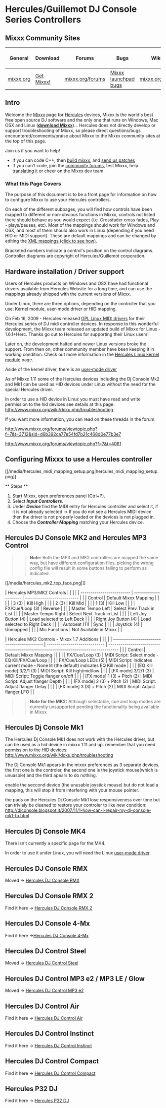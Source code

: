 # Hercules/Guillemot DJ Console Series Controllers

## Mixxx Community Sites

| General                       | Download                                     | Forums                                       | Bugs                                                     | Wiki                                     | IRC                                              | Developer Mailing List                                                               |
| ----------------------------- | -------------------------------------------- | -------------------------------------------- | -------------------------------------------------------- | ---------------------------------------- | ------------------------------------------------ | ------------------------------------------------------------------------------------ |
| [mixxx.org](http://mixxx.org) | [Get Mixxx\!](http://mixxx.org/download.php) | [mixxx.org/forums](http://mixxx.org/forums/) | [Mixxx launchpad bugs](https://bugs.launchpad.net/mixxx) | [mixxx.org/wiki](http://mixxx.org/wiki/) | [\#mixxx on freenode](irc://freenode.net/#mixxx) | [Mixxx-devel mailing list](https://lists.sourceforge.net/lists/listinfo/mixxx-devel) |

## Intro

Welcome the [Mixxx](http://mixxx.org) page for
[Hercules](http://www.hercules.com/) devices, Mixxx is the world's best
free open source DJ software and the only one that runs on Windows, Mac
OSX and Linux (**[download Mixxx](http://mixxx.org/download.php)**)...
Hercules does not directly develop or support troubleshooting of Mixxx,
so please direct questions/bugs encountered/comments/praise about Mixxx
to the Mixxx community sites at the top of this page.

Join us if you want to help\!

  - If you can code C++, then [build mixxx](start#build_mixxx), and
    [send us patches](start#mixxx_community_sites)
  - If you can't code, join the [community
    forums](start#mixxx_community_sites), test Mixxx, help [translating
    it](internationalization) or cheer on the Mixxx dev team.

### What this Page Covers

The purpose of this document is to be a front page for information on
how to configure Mixxx to use your Hercules controllers.

On each of the different subpages, you will find how controls have been
mapped to different or non-obvious functions in Mixxx, controls not
listed there should behave as you would expect (i.e. Crossfader cross
fades, Play - plays/pauses, etc). Most of the mappings should work for
Windows and OSX, and most of them should also work in Linux (depending
if you need HID or MIDI support). These are default mappings and can be
changed by editing the [XML mappings (click to see
how)](midi_controller_mapping_file_format).

Bracketed numbers indicate a control's position on the control diagrams.
Controller diagrams are copyright of Hercules/Guillemot corporation.

## Hardware installation / Driver support

Users of Hercules products on Windows and OSX have had functional
drivers available from Hercules Website for a long time, and can use the
mappings already shipped with the current versions of Mixxx.

Under Linux, there are three options, depending on the controller that
you use: Kernel module, user-mode driver or HID mapping.

On Feb 16, 2009 - Hercules released [GPL Linux MIDI
drivers](http://ts.hercules.com/eng/index.php?pg=view_files&gid=2&fid=28&pid=215&cid=1#section1)
for their Hercules series of DJ midi controller devices. In response to
this wonderful development, the Mixxx team released an updated build of
Mixxx for Linux - 1.6.1+Herc. <span class="underline">Thanks go out to
Hercules for supporting their Linux users\!</span>

Later on, the development halted and newer Linux versions broke the
support. From then on, other community member have been keeping it in
working condition. Check out more information in the [Hercules Linux
kernel module](hercules_linux_kernel_module) page.

Aside of the kernel driver, there is an [user-mode
driver](hercules_linux_usermode_driver)

As of Mixxx 1.11 some of the Hercules devices including the Dj Console
Mk2 and Mk1 can be used as HID devices under Linux without the need for
the special Hercules driver.

In order to use a HID device in Linux you must have read and write
permission to the hid devices see details at this page:
<http://www.mixxx.org/wiki/doku.php/troubleshooting>

If you want more information, you can read on these threads in the
forum:

<http://www.mixxx.org/forums/viewtopic.php?f=7&t=3712&sid=d6b392ca77e54fd7b21c468d0e77b3e7>

<http://www.mixxx.org/forums/viewtopic.php?f=7&t=4081>

## Configuring Mixxx to use a Hercules controller

[[/media/hercules_midi_mapping_setup.png|hercules\_midi\_mapping\_setup.png]]

\*\* Steps \*\*

1.  Start Mixxx, open preferences panel (Ctrl+P).
2.  Select ***Input Controllers***.
3.  Under ***Device*** find the MIDI entry for Hercules controller and
    select it, if it is not already selected -\> If you do not see a
    Hercules MIDI device then the driver is not properly loaded or the
    devices is not plugged in.
4.  Choose the ***Controller Mapping*** matching your Hercules device.

## Hercules DJ Console MK2 and Hercules MP3 Control

> > **Note:** Both the MP3 and MK2 controllers are mapped the same way,
> > but have different configuration files, picking the wrong config
> > file will result in some buttons failing to perform as indicated.

[[/media/hercules_mk2_top_face.png|]]

| Hercules MP3/MK2 Controls |                       |                             |  |
| ------------------------- | --------------------- | --------------------------- |  |
| Control                   | Default Mixxx Mapping |                             |  |
|                           | 3 (3)                 | Kill High                   |  |
|                           | 2 (3)                 | Kill Mid                    |  |
|                           | 1 (3)                 | Kill Low                    |  |
|                           | FX/Cue/Loop (3)       | Reverse                     |  |
|                           | Master Tempo Left     | Select Prev Track in List   |  |
|                           | Master Tempo Right    | Select Next Track in List   |  |
|                           | Left Joy Button (4)   | Load selected to Left Deck  |  |
|                           | Right Joy Button (4)  | Load selected to Right Deck |  |
|                           | Autobeat (11)         | Sync                        |  |
|                           | Joystick (4)          | Unmapped                    |  |
|                           | Mic Functions         | Not Available in Mixxx      |  |

  
  

| Hercules MK2 Controls - Mixxx 1.7 Additions |                               |                                                                                     |  |
| ------------------------------------------- | ----------------------------- | ----------------------------------------------------------------------------------- |  |
| Control                                     | Default Mixxx Mapping         |                                                                                     |  |
|                                             | FX/Cue/Loop (3)               | MIDI Script: Select mode - EQ Kill/FX/Cue/Loop                                      |  |
|                                             | FX/Cue/Loop LEDs (5)          | MIDI Script: Indicates current mode - None lit (the default) indicates EQ Kill mode |  |
|                                             | \[EQ Kill mode\] 3/2/1 (3)    | MIDI Script: Kill high/mid/low                                                      |  |
|                                             | \[FX mode\] 3/2/1 (3)         | MIDI Script: Toggle flanger on/off                                                  |  |
|                                             | \[FX mode\] 1 (3) + Pitch (2) | MIDI Script: Adjust flanger Depth                                                   |  |
|                                             | \[FX mode\] 2 (3) + Pitch (2) | MIDI Script: Adjust flanger Delay                                                   |  |
|                                             | \[FX mode\] 3 (3) + Pitch (2) | MIDI Script: Adjust flanger LFO                                                     |  |

> > **Note for the MK2:** Although selectable, cue and loop modes are
> > currently unsupported pending the functionality being available in
> > Mixxx

## Hercules Dj Console Mk1

The Hercules Dj Console Mk1 does not work with the Hercules driver, but
can be used as a hid device in mixxx 1.11 and up. remember that you need
permission to the HID devices:
<http://www.mixxx.org/wiki/doku.php/troubleshooting>

The Dj Console Mk1 apears in the mixxx preferences as 3 separate
devices, the first one is the controler, the second one is the joystick
mouse(which is unuasble) and the third apears to do nothing.

enable the seccond device (the unusable joystick mouse) but do not load
a mapping, this will stop it from interfering with your mouse pointer.

the pads on the Hercules Dj Console Mk1 lose responsiveness over time
but can trivialy be cleaned to restore your controler to like new
condition:
<http://djconsole.blogspot.it/2007/11/1-how-can-i-repair-my-dj-console-mk1-to.html>

## Hercules Dj Console MK4

There isn't currently a specific page for the MK4.

In order to use it under Linux, you will need the Linux [user-mode
driver](hercules_linux_usermode_driver).

## Hercules DJ Console RMX

Moved -\> [Hercules DJ Console RMX](Hercules%20DJ%20Console%20RMX)

## Hercules DJ Console RMX 2

Find it here -\> [Hercules DJ Console RMX 2](hercules_dj_console_rmx_2)

## Hercules DJ Console 4-Mx

Find it here -\>[Hercules DJ Console 4-Mx](hercules_dj_console_4-mx)

## Hercules DJ Control Steel

Moved -\> [Hercules DJ Control Steel](Hercules%20DJ%20Control%20Steel)

## Hercules DJ Control MP3 e2 / MP3 LE / Glow

Moved -\> [Hercules DJ Control MP3 e2](hercules_dj_control_mp3_e2)

## Hercules DJ Control Air

Find it here -\> [Hercules DJ Control Air](hercules_dj_control_air)

## Hercules DJ Control Instinct

Find it here -\> [Hercules DJ Control
Instinct](hercules_dj_control_instinct)

## Hercules DJ Control Compact

Find it here -\> [Hercules DJ Control
Compact](hercules_djcontrol_compact)

## Hercules P32 DJ

Find it here -\> [Hercules P32 DJ](hercules_p32_dj)
